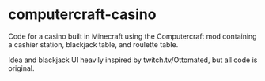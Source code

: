 # computercraft-casino

Code for a casino built in Minecraft using the Computercraft mod containing a cashier station, blackjack table, and roulette table.

Idea and blackjack UI heavily inspired by twitch.tv/Ottomated, but all code is original.
